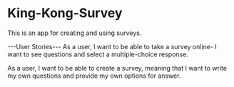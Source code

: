 # King-Kong-Survey

This is an app for creating and using surveys.

---User Stories---
As a user, I want to be able to take a survey online- I want to see questions and select a multiple-choice response. 

As a user, I want to be able to create a survey, meaning that I want to write my own questions and provide my own options for answer.
